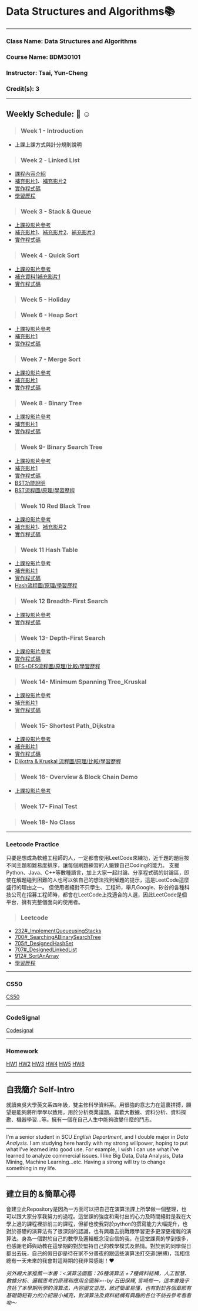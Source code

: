 # Data Structures and Algorithms:books:
---
### Class Name: Data Structures and Algorithms
### Course Name: BDM30101
### Instructor: Tsai, Yun-Cheng
### Credit(s): 3
---
## Weekly Schedule: :memo: :relaxed:
> ### Week 1 - Introduction
   - 上課上課方式與計分規則說明
   
> ### Week 2 - Linked List
   - [課程內容介紹](http://isee.scu.edu.tw/mod/url/view.php?id=526056)
   - [補充影片1](https://www.youtube.com/watch?v=VlNSgo4xHWk)、[補充影片2](https://www.youtube.com/watch?v=WwfhLC16bis&feature=emb_title)
   - [實作程式碼](https://github.com/Tingyinlee/Algorithm/blob/master/Leetcode/707%23_DesignLinkedList_05121127.py)
   - [學習歷程](https://github.com/Tingyinlee/Algorithm/tree/master/Leetcode)
   
> ### Week 3 - Stack & Queue
   - [上課投影片參考](https://docs.google.com/presentation/d/e/2PACX-1vQ1hb79im0vqpApCttGnXAFRT8SqH9HQP0b_oyVRCV8SVyiHLkHJjidYGAfxkvq468QMumFIDdTeiB-/pub?start=false&loop=false&delayms=3000&slide=id.p)
   - [補充影片1](https://www.youtube.com/watch?v=BrVZZZkkGGI)、[補充影片2](https://www.youtube.com/watch?v=wjI1WNcIntg)、[補充影片3](https://www.youtube.com/watch?v=XuCbpw6Bj1U)
   - [實作程式碼]()

> ### Week 4 - Quick Sort
   - [上課投影片參考](https://docs.google.com/presentation/d/e/2PACX-1vSqz8sTxT4xyjgiz-htLvZd7FZ_5ZzgKf60pFEoNLU5S77JxrsGJ2vd15CdxlfLtT3g2aizHP-Ebk9b/pub?start=false&loop=false&delayms=3000&slide=id.p)
   - [補充資料1](https://github.com/Alex-CHUN-YU/SortingAlogorithm/wiki/QuickSort)[補充影片1](https://www.youtube.com/watch?v=0Ds3KqYeXzA)
   - [實作程式碼](https://github.com/Tingyinlee/Algorithm/blob/master/HW1/Quick_Sort_05121127.py)
   

> ### Week 5 - Holiday

> ### Week 6 - Heap Sort
   - [上課投影片參考](https://docs.google.com/presentation/d/e/2PACX-1vRAGwnUvg6BcXoML5u9f4gO6YKcz0vXf7bDnPho_S7mG5D0SBR78djt91RKUPMxqNfkVIcu3l5WCXPh/pub?start=false&loop=false&delayms=3000&slide=id.p)
   - [補充影片1](https://www.youtube.com/watch?v=MtQL_ll5KhQ)
   - [實作程式碼](https://github.com/Tingyinlee/Algorithm/blob/master/HW2/heap_sort_05121127.py)
   

> ### Week 7 - Merge Sort
   - [上課投影片參考](https://docs.google.com/presentation/d/e/2PACX-1vToxkEzc1H1RT5MI9G941KQFBC7GO_Efn95wTqXLEdr3LDBSNcQb-M46IOC-_RzZih6IBEwwy3rWQuE/pub?start=false&loop=false&delayms=3000&slide=id.p)
   - [補充影片1](https://www.youtube.com/watch?v=s8kQm8yhZ8U&feature=emb_title)
   - [實作程式碼](https://github.com/Tingyinlee/Algorithm/blob/master/HW2/merge_sort_05121127.py)

> ### Week 8 - Binary Tree
   - [上課投影片參考](https://docs.google.com/presentation/d/e/2PACX-1vSC3P8sGElP48mJTjqT309470SmTFBwJXWsU9hTX2hg5tVpiG4yC703qA7ibPep-Qakmm2Mw_F-ScZh/pub?start=false&loop=false&delayms=3000&slide=id.p)
   - [補充影片1](https://www.youtube.com/watch?v=ikPPdBDZnz4&feature=emb_title)
   - [實作程式碼]()
   
> ### Week 9- Binary Search Tree
   -  [上課投影片參考](https://docs.google.com/presentation/d/e/2PACX-1vQgUh73yvSdxAvMH50DHWJ5lsCX8-daMxtoltU9rYW7xCmqYz2A1wOv0Vcx_F9KO5ZUvZBv3IF1TjGi/pub?start=false&loop=false&delayms=3000&slide=id.p)
   - [補充影片1](https://www.youtube.com/watch?v=7vw2iIdqHlM)
   - [實作程式碼](https://github.com/Tingyinlee/Algorithm/blob/master/HW3/binary_search_tree_05121127.py)
   - [BST功能說明](https://github.com/Tingyinlee/Algorithm/blob/master/HW3/binary_search_tree功能說明.py)
   - [BST流程圖/原理/學習歷程](https://github.com/Tingyinlee/Algorithm/blob/master/HW3/BST%20流程圖_學習歷程_原理.py)

> ### Week 10 Red Black Tree
   -  [上課投影片參考](https://docs.google.com/presentation/d/e/2PACX-1vRxyJRARq0BNuGJq_o2cUHIXBWrRSZrAOyXOSt9qCTSjQtyp8XqFq3VuNn3gCt3sXenOZmWLqIjcyFs/pub?start=false&loop=false&delayms=3000&slide=id.p)
   - [補充影片1](https://www.youtube.com/watch?v=4WjwmHeKa1Q)、[補充影片2](https://www.youtube.com/watch?v=fP1taNiz7ZI&t=866s)
   - [實作程式碼]()

> ### Week 11 Hash Table
   - [上課投影片參考](https://docs.google.com/presentation/d/e/2PACX-1vT1HO9Nl475k2bR0l1x8_Tr4V5Wzx0BEqp9bpmHckvj8kTeJehhYVlOJUDVPhLQm6kjGCJ_sLMSBUw5/pub?start=false&loop=false&delayms=3000&slide=id.p)
   - [補充影片1](https://www.youtube.com/watch?v=aZVNWYSR_sY)
   - [實作程式碼](https://github.com/Tingyinlee/Algorithm/blob/master/HW4/hash_table_05121127.py)
   - [Hash流程圖/原理/學習歷程](https://github.com/Tingyinlee/Algorithm/blob/master/HW4/hash_table_流程圖.原理.學習歷程.md)

> ### Week 12 Breadth-First Search
   - [上課投影片參考](https://docs.google.com/presentation/d/e/2PACX-1vSYJYXUXvGAeTZ5fknxj_-EPm3zxgy4ITdImrXzy63Y-iZgs8uwVNmOaZlnx9fUNzsbo8kphvMTa0c4/pub?start=false&loop=false&delayms=3000&slide=id.p)
   - [實作程式碼](https://github.com/Tingyinlee/Algorithm/blob/master/HW5/BFS_05121127.py)

> ### Week 13- Depth-First Search
   - [上課投影片參考](https://docs.google.com/presentation/d/e/2PACX-1vTma_vOZyE70O23KWw4I4Y78aAaT5fJSTq7Mae912kCwka_u5ZMWPoo14D86-x-57kZPbb6hAGktSW4/pub?start=false&loop=false&delayms=3000&slide=id.p)
   - [實作程式碼](https://github.com/Tingyinlee/Algorithm/blob/master/HW5/BFS_05121127.py)
   - [BFS+DFS流程圖/原理/比較/學習歷程](https://github.com/Tingyinlee/Algorithm/blob/master/HW5/BFS_DFS流程圖&原理&比較&學習歷程.md)

> ### Week 14- Minimum Spanning Tree_Kruskal
   - [上課投影片參考](https://docs.google.com/presentation/d/e/2PACX-1vTorNDEyhYA4ZAt5jEqOmFs2cQiUAYvkTp-R0DOn9B3c1MuUecV-a1wNakFIrJxA6AoUFGzbl3OQBIJ/pub?start=false&loop=false&delayms=3000&slide=id.p)
   - [補充影片1](https://www.youtube.com/watch?v=wuU4DDEUu1w)
   - [實作程式碼](https://github.com/Tingyinlee/Algorithm/blob/master/HW6/Dijkstra_05121127.py)

> ### Week 15- Shortest Path_Dijkstra
   - [上課投影片參考](https://docs.google.com/presentation/d/e/2PACX-1vTgHO5AkHJS6iN6bnnBMMdHv6E4rabnrC0KwyTRfjad8Ab3IQjbnGvZuQOjDC9t7nKqeroiwcuasJrI/pub?start=false&loop=false&delayms=3000&slide=id.p)
   - [補充影片1](https://www.youtube.com/watch?v=0nVYi3o161A&feature=emb_title)
   - [實作程式碼](https://github.com/Tingyinlee/Algorithm/blob/master/HW6/Dijkstra_05121127.py)
   - [Dijkstra & Kruskal 流程圖/原理/比較/學習歷程](https://github.com/Tingyinlee/Algorithm/blob/master/HW6/Dijkstra_Kruskal流程圖%26原理%26程式碼學習歷程.md)

> ### Week 16- Overview & Block Chain Demo
   - [上課投影片參考](https://docs.google.com/presentation/d/e/2PACX-1vSkbZghFr5Y3VG3b-BKCZiLNHyhcMIxFmNDHn-tgWQqH4vaGjulKASn_ex_LLDJwxPIRCacGQnBRYrI/pub?start=false&loop=false&delayms=3000&slide=id.p)


> ### Week 17- Final Test


> ### Week 18- No Class


---
### Leetcode Practice
只要是想成為軟體工程師的人，一定都會使用LeetCode來練功，近千題的題目按不同主題和難易度排序，讓每個刷題練習的人鍛鍊自己Coding的能力。
支援Python、Java、C++等數種語言，加上大家一起討論、分享程式碼的討論區，即使在解題碰到困難的人也可以依自己的想法找到解題的提示，這是LeetCode這麼盛行的理由之一。
但使用者絕對不只學生、工程師，舉凡Google、矽谷的各種科技公司在招募工程師時，都會在LeetCode上找適合的人選，因此LeetCode是個平台，擁有完整個面向的使用者。

> ### Leetcode
- [232#_ImplementQueueusingStacks]()
- [700#_SearchingABinarySearchTree]()
- [705#_DesignedHashSet]()
- [707#_DesignedLinkedList](https://github.com/Tingyinlee/Algorithm/blob/master/Leetcode/707%23_DesignLinkedList_05121127.py)
- [912#_SortAnArray]()
- [學習歷程](https://github.com/Tingyinlee/Algorithm/tree/master/Leetcode)

---
### CS50

[CS50](https://github.com/Tingyinlee/Algorithm/blob/master/CS50/README.md)

---
### CodeSignal

[Codesignal](https://github.com/Tingyinlee/Algorithm/tree/master/Codesignal)

---
### Homework

[HW1](https://github.com/Tingyinlee/Algorithm/tree/master/HW1)
[HW2](https://github.com/Tingyinlee/Algorithm/tree/master/HW2)
[HW3](https://github.com/Tingyinlee/Algorithm/tree/master/HW3)
[HW4](https://github.com/Tingyinlee/Algorithm/tree/master/HW4)
[HW5](https://github.com/Tingyinlee/Algorithm/tree/master/HW5)
[HW6](https://github.com/Tingyinlee/Algorithm/tree/master/HW6)

---
## 自我簡介 Self-Intro 

就讀東吳大學英文系四年級，雙主修科學資料系。用很強的意志力在這裏拼搏，願望是能夠將所學學以致用，用於分析商業議題。喜歡大數據、資料分析、資料探勘、機器學習...等。擁有一個在自己人生中能夠改變什麼的鬥志。

---
I'm a senior student in SCU *English Department*, and I double major in *Data Analysis*. I am studying here hardly with my strong willpower, hoping to put what I've learned into good use. For example, I wish I can use what i've learned to analyze commercial issues. I like Big Data, Data Analysis, Data Mining, Machine Learning...etc. Having a strong will try to change something in my life.

---
## 建立目的＆簡單心得

會建立此Repository是因為一方面可以把自己在演算法課上所學做一個整理，也可以跟大家分享我努力的過程。這堂課的強度和需付出的心力及時間絕對是我在大學上過的課程裡排前三的課程，但卻也使我對於python的撰寫能力大幅提升，也對於基礎的演算法有了很深刻的認識，也有興趣去挑戰跟學習更多更深更複雜的演算法。身為一個對於自己的數學及邏輯概念沒自信的我，在這堂課真的學到很多，也感謝老師與助教在這學期的對於堅持自己的教學模式及熱情。對於別的同學假日都出去玩，自己的假日卻是待在家不分晝夜的跟這些演算法打交道(拼搏)，我相信總有一天未來的我會對這時期的我非常感謝！❤️

*另外跟大家推薦一本書：<演算法圖鑑：26種演算法 + 7種資料結構，人工智慧、數據分析、邏輯思考的原理和應用全圖解>--by  石田保輝, 宮崎修一，這本書幾乎含括了本學期所學的演算法，內容圖文並茂，敘述簡單易懂，也有對於各個章節有基礎簡短有力的介紹跟小補充，對演算法及資料結構有興趣的各位不妨去參考看看呦～*

